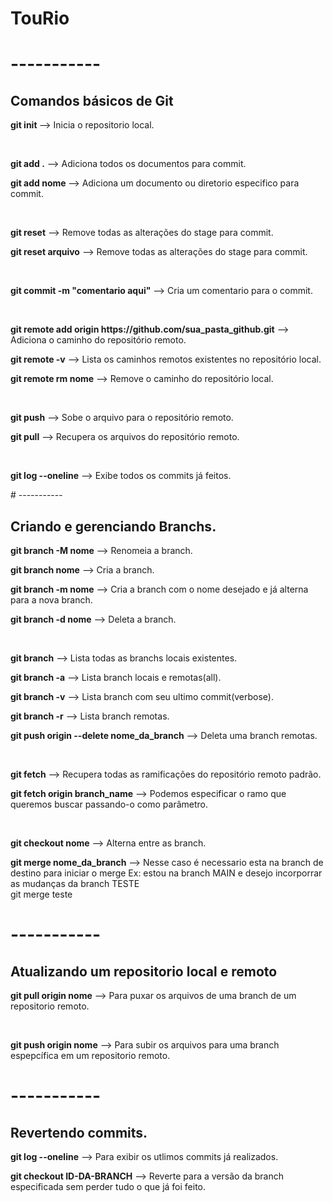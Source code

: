 # TouRio

# -----------
<h2>Comandos básicos de Git</h2>
<p><b>git init </b> --> Inicia o repositorio local.</p>
<br>
<p><b>git add .</b>  --> Adiciona todos os documentos para commit. </p>
<p><b>git add nome </b>  --> Adiciona um documento ou diretorio especifico para commit. </p> 
<br>
<p><b>git reset</b>  --> Remove todas as alterações do stage para commit. </p>
<p><b>git reset arquivo</b>  --> Remove todas as alterações do stage para commit. </p>
<br>
<p><b>git commit -m "comentario aqui"</b>  --> Cria um comentario para o commit.</p>
<br>
<p><b>git remote add origin https://github.com/sua_pasta_github.git</b> --> Adiciona o caminho do repositório remoto.</p>
<p><b>git remote -v</b> --> Lista os caminhos remotos existentes no repositório local.</p>
<p><b>git remote rm nome</b> --> Remove o caminho do repositório local.</p>
<br>
<p><b>git push</b>  --> Sobe o arquivo para o repositório remoto.</p>
<p><b>git pull</b> --> Recupera os arquivos do repositório remoto.</p>
<br>
<p><b>git log --oneline</b> --> Exibe todos os commits já feitos.</p>
# -----------
<h2>Criando e gerenciando Branchs.</h2>
<p><b>git branch -M nome</b> --> Renomeia a branch.</p>
<p><b>git branch nome</b> --> Cria a branch.</p> 
<p><b>git branch -m nome</b> --> Cria a branch com o nome desejado e já alterna para a nova branch.</p>
<p><b>git branch -d nome</b> --> Deleta a branch.</p>
<br>
<p><b>git branch</b> --> Lista todas as branchs locais existentes.</p>
<p><b>git branch -a</b> --> Lista branch locais e remotas(all).</p>
<p><b>git branch -v</b> --> Lista branch com seu ultimo commit(verbose).</p>
<p><b>git branch -r</b> --> Lista branch remotas.</p>
<p><b>git push origin --delete nome_da_branch</b> --> Deleta uma branch remotas.</p>
<br>
<p><b>git fetch</b> --> Recupera todas as ramificações do repositório remoto padrão.</p>
<p><b>git fetch origin branch_name</b> --> Podemos especificar o ramo que queremos buscar passando-o como parâmetro.</p>
<br>
<p><b>git checkout nome</b> --> Alterna entre as branch.</p>
<p><b>git merge nome_da_branch</b> --> Nesse caso é necessario esta na branch de destino para iniciar o merge
Ex: estou na branch MAIN e desejo incorporrar as mudanças da branch TESTE<br>
git merge teste

 # -----------
<h2>Atualizando um repositorio local e remoto</h2>
<p><b>git pull origin nome</b> --> Para puxar os arquivos de uma branch de um repositorio remoto.</p>
<br>
<p><b>git push origin nome</b> --> Para subir os arquivos para uma branch espepcífica em um repositorio remoto.</p> 

 # -----------
<h2>Revertendo commits.</h2>
<p><b>git log --oneline</b> --> Para exibir os utlimos commits já realizados.</p>
<p><b>git checkout ID-DA-BRANCH</b> --> Reverte para a versão da branch especificada sem perder tudo o que já foi feito.</p>
